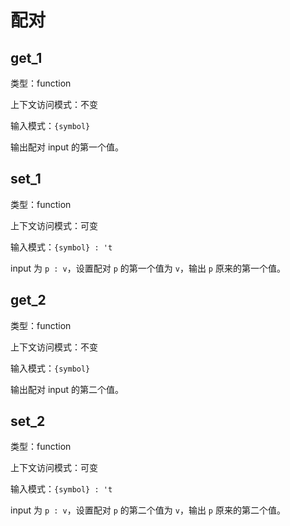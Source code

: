 # 配对

## get_1

类型：function

上下文访问模式：不变

输入模式：`{symbol}`

输出配对 input 的第一个值。

## set_1

类型：function

上下文访问模式：可变

输入模式：`{symbol} : 't`

input 为 `p : v`，设置配对 `p` 的第一个值为 `v`，输出 `p` 原来的第一个值。

## get_2

类型：function

上下文访问模式：不变

输入模式：`{symbol}`

输出配对 input 的第二个值。

## set_2

类型：function

上下文访问模式：可变

输入模式：`{symbol} : 't`

input 为 `p : v`，设置配对 `p` 的第二个值为 `v`，输出 `p` 原来的第二个值。
